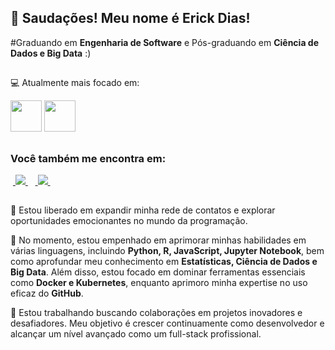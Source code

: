 ## 👋 Saudações! Meu nome é Erick Dias!
#Graduando em **Engenharia de Software** e Pós-graduando em **Ciência de Dados e Big Data** :)

##

💻 Atualmente mais focado em:
<div style="display: inline">
<img width='50' heidht='50' src="https://cdn.jsdelivr.net/gh/devicons/devicon/icons/python/python-original.svg" />
<img width='50' heidht='50' src="https://cdn.jsdelivr.net/gh/devicons/devicon/icons/r/r-original.svg" />
</div>

##

### Você também me encontra em:

&nbsp;<a href="https://br.linkedin.com/in/erickdias10">
  <img src="https://img.shields.io/badge/linkedin-%230077B5.svg?style=for-the-badge&logo=linkedin&logoColor=white">
</a>&nbsp;
&nbsp;<a href="https://www.instagram.com/eriickdyas/">
  <img src="https://img.shields.io/badge/Instagram-%23E4405F.svg?style=for-the-badge&logo=Instagram&logoColor=white">
</a>&nbsp;

##

👀 Estou liberado em expandir minha rede de contatos e explorar oportunidades emocionantes no mundo da programação.

🌱 No momento, estou empenhado em aprimorar minhas habilidades em várias linguagens, incluindo **Python, R, JavaScript, Jupyter Notebook**, bem como aprofundar meu conhecimento em **Estatísticas, Ciência de Dados e Big Data**. Além disso, estou focado em dominar ferramentas essenciais como **Docker e Kubernetes**, enquanto aprimoro minha expertise no uso eficaz do **GitHub**.

💼 Estou trabalhando buscando colaborações em projetos inovadores e desafiadores. Meu objetivo é crescer continuamente como desenvolvedor e alcançar um nível avançado como um full-stack profissional.

